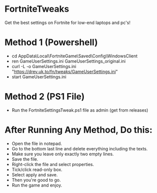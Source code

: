 # FortniteTweaks
Get the best settings on Fortnite for low-end laptops and pc's!

# Method 1 (Powershell)
- cd AppData\Local\FortniteGame\Saved\Config\WindowsClient
- ren GameUserSettings.ini GameUserSettings_original.ini
- curl -L -o GameUserSettings.ini "https://drev.uk.to/fn/tweaks/GameUserSettings.ini"
- start GameUserSettings.ini

# Method 2 (PS1 File)
- Run the FortniteSettingsTweak.ps1 file as admin (get from releases)

# After Running Any Method, Do this:
- Open the file in notepad.
- Go to the bottom last line and delete everything including the texts.
- Make sure you leave only exactly two empty lines.
- Save the file.
- Right-click the file and select properties.
- Tick/click read-only box.
- Select apply and save.
- Then you're good to go.
- Run the game and enjoy.
